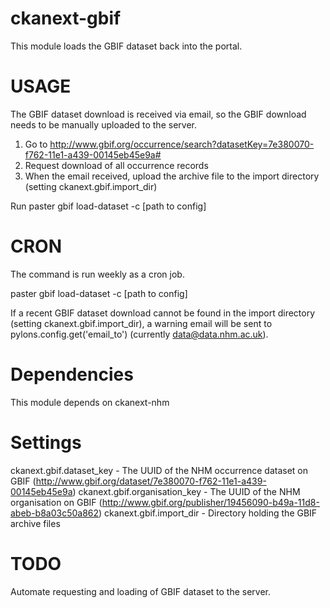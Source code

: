 # ckanext-gbif

This module loads the GBIF dataset back into the portal. 


USAGE
=====

The GBIF dataset download is received via email, so the GBIF download needs to be manually uploaded to the server.

1. Go to http://www.gbif.org/occurrence/search?datasetKey=7e380070-f762-11e1-a439-00145eb45e9a#
2. Request download of all occurrence records
3. When the email received, upload the archive file to the import directory (setting ckanext.gbif.import_dir)  
 

Run paster gbif load-dataset -c [path to config]
 
 
CRON
==== 

The command is run weekly as a cron job.

paster gbif load-dataset -c [path to config]


If a recent GBIF dataset download cannot be found in the import directory (setting ckanext.gbif.import_dir), a warning email will be sent to pylons.config.get('email_to') (currently data@data.nhm.ac.uk). 



Dependencies
============

This module depends on ckanext-nhm


Settings
========

ckanext.gbif.dataset_key - The UUID of the NHM occurrence dataset on GBIF (http://www.gbif.org/dataset/7e380070-f762-11e1-a439-00145eb45e9a) 
ckanext.gbif.organisation_key - The UUID of the NHM organisation on GBIF (http://www.gbif.org/publisher/19456090-b49a-11d8-abeb-b8a03c50a862)
ckanext.gbif.import_dir - Directory holding the GBIF archive files


TODO
====

Automate requesting and loading of GBIF dataset to the server. 